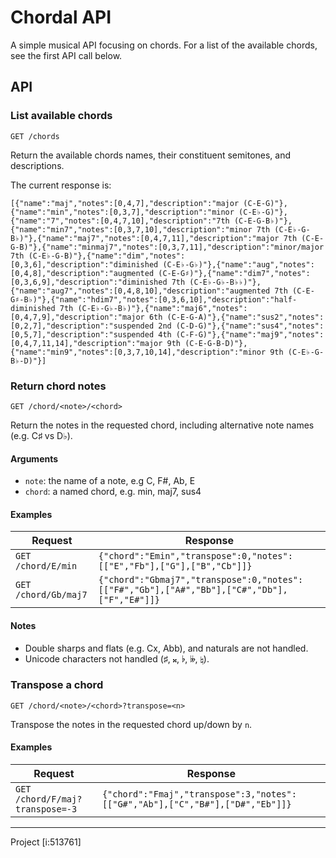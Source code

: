 # Chordal API

A simple musical API focusing on chords. For a list of the available chords, see the first API call below.


## API 

### List available chords

`GET /chords` 

Return the available chords names, their constituent semitones, and descriptions.

The current response is:
```
[{"name":"maj","notes":[0,4,7],"description":"major (C-E-G)"},{"name":"min","notes":[0,3,7],"description":"minor (C-E♭-G)"},{"name":"7","notes":[0,4,7,10],"description":"7th (C-E-G-B♭)"},{"name":"min7","notes":[0,3,7,10],"description":"minor 7th (C-E♭-G-B♭)"},{"name":"maj7","notes":[0,4,7,11],"description":"major 7th (C-E-G-B)"},{"name":"minmaj7","notes":[0,3,7,11],"description":"minor/major 7th (C-E♭-G-B)"},{"name":"dim","notes":[0,3,6],"description":"diminished (C-E♭-G♭)"},{"name":"aug","notes":[0,4,8],"description":"augmented (C-E-G♯)"},{"name":"dim7","notes":[0,3,6,9],"description":"diminished 7th (C-E♭-G♭-B♭♭)"},{"name":"aug7","notes":[0,4,8,10],"description":"augmented 7th (C-E-G♯-B♭)"},{"name":"hdim7","notes":[0,3,6,10],"description":"half-diminished 7th (C-E♭-G♭-B♭)"},{"name":"maj6","notes":[0,4,7,9],"description":"major 6th (C-E-G-A)"},{"name":"sus2","notes":[0,2,7],"description":"suspended 2nd (C-D-G)"},{"name":"sus4","notes":[0,5,7],"description":"suspended 4th (C-F-G)"},{"name":"maj9","notes":[0,4,7,11,14],"description":"major 9th (C-E-G-B-D)"},{"name":"min9","notes":[0,3,7,10,14],"description":"minor 9th (C-E♭-G-B♭-D)"}]
```

### Return chord notes

`GET /chord/<note>/<chord>`

Return the notes in the requested chord, including alternative note names (e.g. C♯ vs D♭).


#### Arguments

* `note`: the name of a note, e.g C, F#, Ab, E
* `chord`: a named chord, e.g. min, maj7, sus4

#### Examples

| Request | Response |
| ------- | -------- |
|`GET /chord/E/min` | `{"chord":"Emin","transpose":0,"notes":[["E","Fb"],["G"],["B","Cb"]]}`|
|`GET /chord/Gb/maj7` | `{"chord":"Gbmaj7","transpose":0,"notes":[["F#","Gb"],["A#","Bb"],["C#","Db"],["F","E#"]]}`|

#### Notes

* Double sharps and flats (e.g. Cx, Abb), and naturals are not handled.
* Unicode characters not handled (♯, 𝄪, ♭, 𝄫, ♮).

### Transpose a chord

`GET /chord/<note>/<chord>?transpose=<n>`

Transpose the notes in the requested chord up/down by `n`.

#### Examples

| Request | Response |
| ------- | -------- |
|`GET /chord/F/maj?transpose=-3` | `{"chord":"Fmaj","transpose":3,"notes":[["G#","Ab"],["C","B#"],["D#","Eb"]]}`|

----

Project [i:513761]
